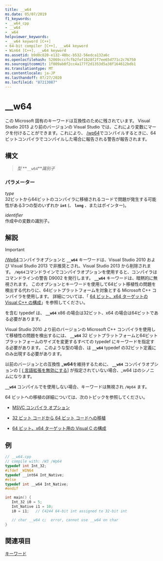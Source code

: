 ```yaml
---
title: __w64
ms.date: 05/07/2019
f1_keywords:
- __w64_cpp
- __w64
- _w64
helpviewer_keywords:
- __w64 keyword [C++]
- 64-bit compiler [C++], __w64 keyword
- Win64 [C++], __w64 keyword
ms.assetid: b9d0c820-e132-40bc-b532-56edca132a6c
ms.openlocfilehash: 52069cccfcfb2fef1b28f2f7ee65d771c2c76750
ms.sourcegitcommit: 1f009ab0f2cc4a177f2d1353d5a38f164612bdb1
ms.translationtype: MT
ms.contentlocale: ja-JP
ms.lasthandoff: 07/27/2020
ms.locfileid: "87213087"
---
```

# <a name="__w64"></a>__w64

この Microsoft 固有のキーワードは互換性のために残されています。 Visual Studio 2013 より前のバージョンの Visual Studio では、これにより変数にマークを付けることができます。これにより、 [/wp64](../build/reference/wp64-detect-64-bit-portability-issues.md)でコンパイルするときに、64ビットコンパイラでコンパイルした場合に報告される警告が報告されます。

## <a name="syntax"></a>構文

> *型* **`__w64`***識別子*

### <a name="parameters"></a>パラメーター

*type*<br/>
32ビットから64ビットのコンパイラに移植されるコードで問題が発生する可能性がある3つの型のいずれか **`int`** (、 **`long`** 、またはポインター)。

*identifier*<br/>
作成中の変数の識別子。

## <a name="remarks"></a>解説

> [!IMPORTANT]
> [/Wp64](../build/reference/wp64-detect-64-bit-portability-issues.md)コンパイラオプションと **`__w64`** キーワードは、Visual Studio 2010 および Visual Studio 2013 で非推奨とされ、Visual Studio 2013 から削除されます。 `/Wp64`コマンドラインでコンパイラオプションを使用すると、コンパイラはコマンドラインの警告 D9002 を発行します。 **`__w64`** キーワードは、暗黙的に無視されます。 このオプションとキーワードを使用して64ビット移植性の問題を検出する代わりに、64ビットプラットフォームを対象とする Microsoft C++ コンパイラを使用します。 詳細については、「 [64 ビット、x64 ターゲットの Visual C++ の構成](../build/configuring-programs-for-64-bit-visual-cpp.md)」を参照してください。

を含む typedef は、 **`__w64`** x86 の場合は32ビット、x64 の場合は64ビットである必要があります。

Visual Studio 2010 より前のバージョンの Microsoft C++ コンパイラを使用して移植性の問題を検出するには、 **`__w64`** 32 ビットプラットフォームと64ビットプラットフォームのサイズを変更するすべての typedef にキーワードを指定する必要があります。 このような型の場合、は **`__w64`** typedef の32ビット定義にのみ出現する必要があります。

以前のバージョンとの互換性 **_w64**を維持するために、 **`__w64`** コンパイラオプションの [ [ \( 言語拡張を無効にする](../build/reference/za-ze-disable-language-extensions.md)] が指定されていない場合、_w64 はのシノニムになります。

**`__w64`** コンパイルでを使用しない場合、キーワードは無視され `/Wp64` ます。

64 ビットへの移植の詳細については、次のトピックを参照してください。

- [MSVC コンパイラ オプション](../build/reference/compiler-options.md)

- [32 ビット コードから 64 ビット コードへの移植](../build/common-visual-cpp-64-bit-migration-issues.md)

- [64 ビット、x64 ターゲット用の Visual C の構成](../build/configuring-programs-for-64-bit-visual-cpp.md)

## <a name="example"></a>例

```cpp
// __w64.cpp
// compile with: /W3 /Wp64
typedef int Int_32;
#ifdef _WIN64
typedef __int64 Int_Native;
#else
typedef int __w64 Int_Native;
#endif

int main() {
   Int_32 i0 = 5;
   Int_Native i1 = 10;
   i0 = i1;   // C4244 64-bit int assigned to 32-bit int

   // char __w64 c;  error, cannot use __w64 on char
}
```

## <a name="see-also"></a>関連項目

[キーワード](../cpp/keywords-cpp.md)
